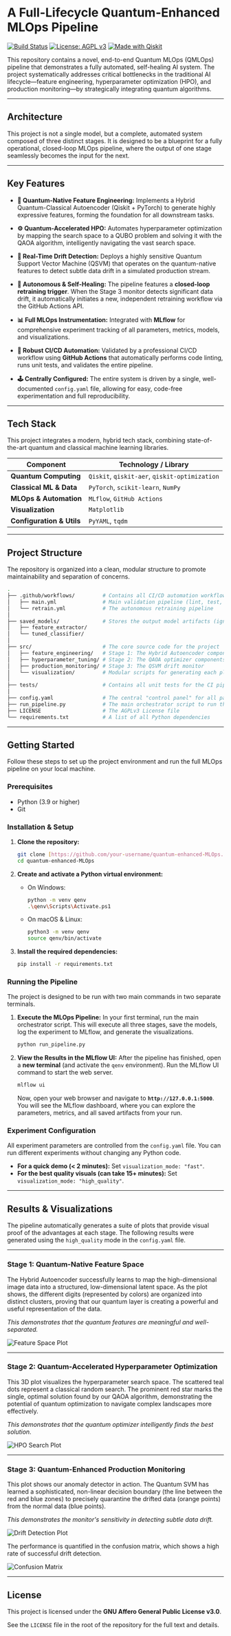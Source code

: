 # A Full-Lifecycle Quantum-Enhanced MLOps Pipeline

[![Build Status](https://github.com/satwiksps/quantum-mlops-pipeline/actions/workflows/main.yml/badge.svg)](https://github.com/satwiksps/quantum-mlops-pipeline/actions) [![License: AGPL v3](https://img.shields.io/badge/License-AGPL_v3-blue.svg)](https://www.gnu.org/licenses/agpl-3.0) [![Made with Qiskit](https://img.shields.io/badge/Made%20with-Qiskit-6192FB.svg)](https://qiskit.org/)

This repository contains a novel, end-to-end Quantum MLOps (QMLOps) pipeline that demonstrates a fully automated, self-healing AI system. The project systematically addresses critical bottlenecks in the traditional AI lifecycle—feature engineering, hyperparameter optimization (HPO), and production monitoring—by strategically integrating quantum algorithms.

---
##  Architecture

This project is not a single model, but a complete, automated system composed of three distinct stages. It is designed to be a blueprint for a fully operational, closed-loop MLOps pipeline, where the output of one stage seamlessly becomes the input for the next.


---

## Key Features

-   **🧬 Quantum-Native Feature Engineering:** Implements a Hybrid Quantum-Classical Autoencoder (Qiskit + PyTorch) to generate highly expressive features, forming the foundation for all downstream tasks.

-   **⚙️ Quantum-Accelerated HPO:** Automates hyperparameter optimization by mapping the search space to a QUBO problem and solving it with the QAOA algorithm, intelligently navigating the vast search space.

-   **📡 Real-Time Drift Detection:** Deploys a highly sensitive Quantum Support Vector Machine (QSVM) that operates on the quantum-native features to detect subtle data drift in a simulated production stream.

-   **🔄 Autonomous & Self-Healing:** The pipeline features a **closed-loop retraining trigger**. When the Stage 3 monitor detects significant data drift, it automatically initiates a new, independent retraining workflow via the GitHub Actions API.

-   **📊 Full MLOps Instrumentation:** Integrated with **MLflow** for comprehensive experiment tracking of all parameters, metrics, models, and visualizations.

-   **🚀 Robust CI/CD Automation:** Validated by a professional CI/CD workflow using **GitHub Actions** that automatically performs code linting, runs unit tests, and validates the entire pipeline.

-   **🕹️ Centrally Configured:** The entire system is driven by a single, well-documented `config.yaml` file, allowing for easy, code-free experimentation and full reproducibility.

---
## Tech Stack

This project integrates a modern, hybrid tech stack, combining state-of-the-art quantum and classical machine learning libraries.

| Component                  | Technology / Library                                       |
| -------------------------- | ---------------------------------------------------------- |
| **Quantum Computing** | `Qiskit`, `qiskit-aer`, `qiskit-optimization`              |
| **Classical ML & Data** | `PyTorch`, `scikit-learn`, `NumPy`                         |
| **MLOps & Automation** | `MLflow`, `GitHub Actions`                                 |
| **Visualization** | `Matplotlib`                                               |
| **Configuration & Utils** | `PyYAML`, `tqdm`                                           |

---

## Project Structure

The repository is organized into a clean, modular structure to promote maintainability and separation of concerns.

```bash
.
├── .github/workflows/         # Contains all CI/CD automation workflows
│   ├── main.yml               # Main validation pipeline (lint, test, run)
│   └── retrain.yml            # The autonomous retraining pipeline
│
├── saved_models/              # Stores the output model artifacts (ignored by git)
│   ├── feature_extractor/
│   └── tuned_classifier/
│
├── src/                       # The core source code for the project
│   ├── feature_engineering/   # Stage 1: The Hybrid Autoencoder components
│   ├── hyperparameter_tuning/ # Stage 2: The QAOA optimizer components
│   ├── production_monitoring/ # Stage 3: The QSVM drift monitor
│   └── visualization/         # Modular scripts for generating each plot
│
├── tests/                     # Contains all unit tests for the CI pipeline
│
├── config.yaml                # The central "control panel" for all parameters
├── run_pipeline.py            # The main orchestrator script to run the entire pipeline
├── LICENSE                    # The AGPLv3 License file
└── requirements.txt           # A list of all Python dependencies
```
---
## Getting Started

Follow these steps to set up the project environment and run the full MLOps pipeline on your local machine.

### Prerequisites

-   Python (3.9 or higher)
-   Git

### Installation & Setup

1.  **Clone the repository:**
    ```bash
    git clone [https://github.com/your-username/quantum-enhanced-MLOps.git](https://github.com/your-username/quantum-enhanced-MLOps.git)
    cd quantum-enhanced-MLOps
    ```

2.  **Create and activate a Python virtual environment:**
    * On Windows:
        ```bash
        python -m venv qenv
        .\qenv\Scripts\Activate.ps1
        ```
    * On macOS & Linux:
        ```bash
        python3 -m venv qenv
        source qenv/bin/activate
        ```

3.  **Install the required dependencies:**
    ```bash
    pip install -r requirements.txt
    ```

### Running the Pipeline

The project is designed to be run with two main commands in two separate terminals.

1.  **Execute the MLOps Pipeline:**
    In your first terminal, run the main orchestrator script. This will execute all three stages, save the models, log the experiment to MLflow, and generate the visualizations.
    ```bash
    python run_pipeline.py
    ```

2.  **View the Results in the MLflow UI:**
    After the pipeline has finished, open a **new terminal** (and activate the `qenv` environment). Run the MLflow UI command to start the web server.
    ```bash
    mlflow ui
    ```
    Now, open your web browser and navigate to **`http://127.0.0.1:5000`**. You will see the MLflow dashboard, where you can explore the parameters, metrics, and all saved artifacts from your run.
    
    

### Experiment Configuration

All experiment parameters are controlled from the `config.yaml` file. You can run different experiments without changing any Python code.

-   **For a quick demo (< 2 minutes):** Set `visualization_mode: "fast"`.
-   **For the best quality visuals (can take 15+ minutes):** Set `visualization_mode: "high_quality"`.

---
## Results & Visualizations

The pipeline automatically generates a suite of plots that provide visual proof of the advantages at each stage. The following results were generated using the `high_quality` mode in the `config.yaml` file.

---

### Stage 1: Quantum-Native Feature Space

The Hybrid Autoencoder successfully learns to map the high-dimensional image data into a structured, low-dimensional latent space. As the plot shows, the different digits (represented by colors) are organized into distinct clusters, proving that our quantum layer is creating a powerful and useful representation of the data.


*This demonstrates that the quantum features are meaningful and well-separated.*

![Feature Space Plot](visualization_stage_1_feature_space.png)

---

### Stage 2: Quantum-Accelerated Hyperparameter Optimization

This 3D plot visualizes the hyperparameter search space. The scattered teal dots represent a classical random search. The prominent red star marks the single, optimal solution found by our QAOA algorithm, demonstrating the potential of quantum optimization to navigate complex landscapes more effectively.


*This demonstrates that the quantum optimizer intelligently finds the best solution.*

![HPO Search Plot](visualization_stage_2_hpo_search.png)

---

### Stage 3: Quantum-Enhanced Production Monitoring

This plot shows our anomaly detector in action. The Quantum SVM has learned a sophisticated, non-linear decision boundary (the line between the red and blue zones) to precisely quarantine the drifted data (orange points) from the normal data (blue points).


*This demonstrates the monitor's sensitivity in detecting subtle data drift.*

![Drift Detection Plot](visualization_stage_3_drift_FAST.png)

The performance is quantified in the confusion matrix, which shows a high rate of successful drift detection.

![Confusion Matrix](visualization_stage_3_confusion_matrix_FAST.png)

---
## License

This project is licensed under the **GNU Affero General Public License v3.0**.

See the `LICENSE` file in the root of the repository for the full text and details.
